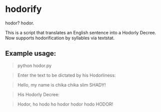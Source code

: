 # hodorify
hodor? hodor.

This is a script that translates an English sentence into a Hodorly Decree. Now supports hodorification by syllables via textstat.

## Example usage:

> python hodor.py

> Enter the text to be dictated by his Hodorliness:

> Hello, my name is chika chika slim SHADY!

> His Hodorly Decree:

> Hodor, ho hodo ho hodor hodor hodo HODOR!
